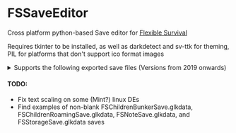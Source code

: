 # FSSaveEditor
Cross platform python-based Save editor for [Flexible Survival](https://github.com/Nuku/Flexible-Survival)

Requires tkinter to be installed, as well as darkdetect and sv-ttk for theming, PIL for platforms that don't support ico format images

<details>
<summary>Supports the following exported save files (Versions from 2019 onwards)</summary>

```
FSBeastVariableSave.glkdata
FSCharacterVariableSave.glkdata
FSCharacterVariable2Save.glkdata
FSCharacterVariable3Save.glkdata
FSCharacterVariable4Save.glkdata
FSChildrenSave.glkdata
FSEventSave.glkdata
FSIndexedTextSave.glkdata
FSNewPlayerSave.glkdata
FSNumberListSave.glkdata
FSNumberSave.glkdata
FSPlayerListsSave.glkdata
FSPlayerSave.glkdata
FSPossessionSave.glkdata
FSRoomInventorySave.glkdata
FSRoomSave.glkdata
FSTextListSave.glkdata
FSTextSave.glkdata
FSTraitSave.glkdata
FSTruthSave.glkdata
FSUnbornChildSave.glkdata
FSVialDataSave.glkdata
SexStats.glkdata
```
</details>

#### TODO:
 - Fix text scaling on some (Mint?) linux DEs
 - Find examples of non-blank FSChildrenBunkerSave.glkdata, FSChildrenRoamingSave.glkdata, FSNoteSave.glkdata, and FSStorageSave.glkdata saves